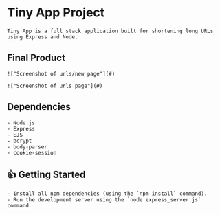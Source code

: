 # Tiny App Project

    Tiny App is a full stack application built for shortening long URLs using Express and Node.

## Final Product

    !["Screenshot of urls/new page"](#)

    !["Screenshot of urls page"](#)
    

## Dependencies

    - Node.js
    - Express
    - EJS
    - bcrypt
    - body-parser
    - cookie-session

##  :+1: Getting Started

    - Install all npm dependencies (using the `npm install` command).
    - Run the development server using the `node express_server.js` command.
